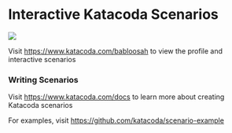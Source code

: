# Interactive Katacoda Scenarios

[![](http://shields.katacoda.com/katacoda/babloosah/count.svg)](https://www.katacoda.com/babloosah "Get your profile on Katacoda.com")

Visit https://www.katacoda.com/babloosah to view the profile and interactive scenarios

### Writing Scenarios
Visit https://www.katacoda.com/docs to learn more about creating Katacoda scenarios

For examples, visit https://github.com/katacoda/scenario-example
